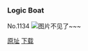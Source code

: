 ### Logic Boat
No.1134
![图片不见了~~~](https://imgs.xkcd.com/comics/logic_boat.png)

[原址](https://xkcd.com//1134) [下载](https://imgs.xkcd.com/comics/logic_boat.png)

